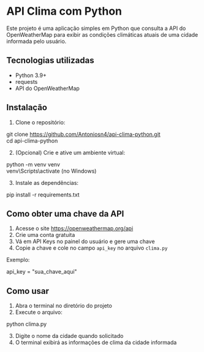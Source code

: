 # API Clima com Python

Este projeto é uma aplicação simples em Python que consulta a API do OpenWeatherMap para exibir as condições climáticas atuais de uma cidade informada pelo usuário.

## Tecnologias utilizadas

- Python 3.9+
- requests
- API do OpenWeatherMap

## Instalação

1. Clone o repositório:

git clone https://github.com/Antoniosn4/api-clima-python.git  
cd api-clima-python

2. (Opcional) Crie e ative um ambiente virtual:

python -m venv venv  
venv\Scripts\activate  (no Windows)

3. Instale as dependências:

pip install -r requirements.txt

## Como obter uma chave da API

1. Acesse o site https://openweathermap.org/api  
2. Crie uma conta gratuita  
3. Vá em API Keys no painel do usuário e gere uma chave  
4. Copie a chave e cole no campo `api_key` no arquivo `clima.py`

Exemplo:

api_key = "sua_chave_aqui"

## Como usar

1. Abra o terminal no diretório do projeto  
2. Execute o arquivo:

python clima.py

3. Digite o nome da cidade quando solicitado  
4. O terminal exibirá as informações de clima da cidade informada

